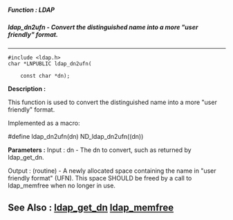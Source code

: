 ##### Function : LDAP
##### ldap_dn2ufn - Convert the distinguished name into a more "user friendly" format.
---
```
#include <ldap.h>
char *LNPUBLIC ldap_dn2ufn(

	const char *dn);
```
**Description :**

This function is used to convert the distinguished name into a more "user 
friendly" format.

Implemented as a macro:

#define ldap_dn2ufn(dn) ND_ldap_dn2ufn((dn)) 

**Parameters :**
Input :
dn  -  The dn to convert, such as returned by ldap_get_dn.

Output :
(routine)  -  A newly allocated space containing the name in "user friendly format" (UFN).  This space SHOULD be freed by a call to ldap_memfree when no longer in use.



**See Also :**
[ldap_get_dn](/reference/Func/ldap_get_dn)
[ldap_memfree](/reference/Func/ldap_memfree)
---
